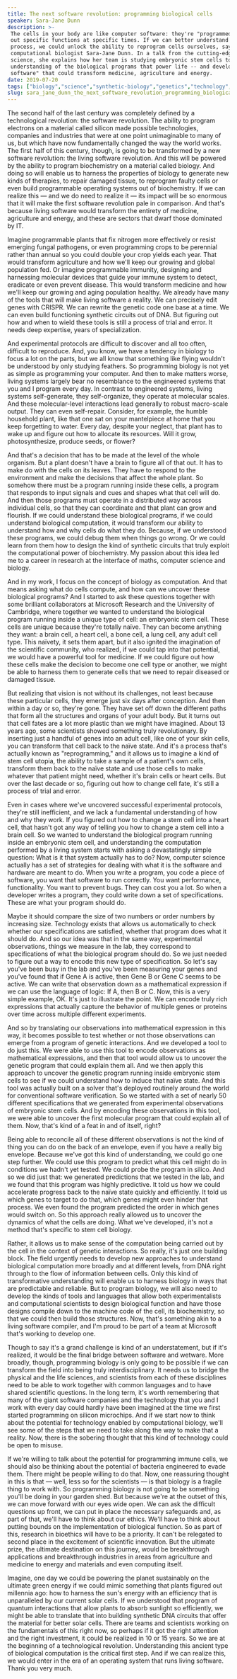 ```yaml
---
title: The next software revolution: programming biological cells
speaker: Sara-Jane Dunn
description: >-
 The cells in your body are like computer software: they're "programmed" to carry
 out specific functions at specific times. If we can better understand this
 process, we could unlock the ability to reprogram cells ourselves, says
 computational biologist Sara-Jane Dunn. In a talk from the cutting-edge of
 science, she explains how her team is studying embryonic stem cells to gain a new
 understanding of the biological programs that power life -- and develop "living
 software" that could transform medicine, agriculture and energy.
date: 2019-07-20
tags: ["biology","science","synthetic-biology","genetics","technology","future","health","dna","biotech","medical-research","medicine"]
slug: sara_jane_dunn_the_next_software_revolution_programming_biological_cells
---
```


The second half of the last century was completely defined by a technological revolution:
the software revolution. The ability to program electrons on a material called silicon
made possible technologies, companies and industries that were at one point unimaginable
to many of us, but which have now fundamentally changed the way the world works. The first
half of this century, though, is going to be transformed by a new software revolution: the
living software revolution. And this will be powered by the ability to program
biochemistry on a material called biology. And doing so will enable us to harness the
properties of biology to generate new kinds of therapies, to repair damaged tissue, to
reprogram faulty cells or even build programmable operating systems out of biochemistry.
If we can realize this — and we do need to realize it — its impact will be so enormous
that it will make the first software revolution pale in comparison. And that's because
living software would transform the entirety of medicine, agriculture and energy, and
these are sectors that dwarf those dominated by IT.

Imagine programmable plants that fix nitrogen more effectively or resist emerging fungal
pathogens, or even programming crops to be perennial rather than annual so you could
double your crop yields each year. That would transform agriculture and how we'll keep our
growing and global population fed. Or imagine programmable immunity, designing and
harnessing molecular devices that guide your immune system to detect, eradicate or even
prevent disease. This would transform medicine and how we'll keep our growing and aging
population healthy. We already have many of the tools that will make living software a
reality. We can precisely edit genes with CRISPR. We can rewrite the genetic code one base
at a time. We can even build functioning synthetic circuits out of DNA. But figuring out
how and when to wield these tools is still a process of trial and error. It needs deep
expertise, years of specialization.

And experimental protocols are difficult to discover and all too often, difficult to
reproduce. And, you know, we have a tendency in biology to focus a lot on the parts, but
we all know that something like flying wouldn't be understood by only studying feathers.
So programming biology is not yet as simple as programming your computer. And then to make
matters worse, living systems largely bear no resemblance to the engineered systems that
you and I program every day. In contrast to engineered systems, living systems
self-generate, they self-organize, they operate at molecular scales. And these
molecular-level interactions lead generally to robust macro-scale output. They can even
self-repair. Consider, for example, the humble household plant, like that one sat on your
mantelpiece at home that you keep forgetting to water. Every day, despite your neglect,
that plant has to wake up and figure out how to allocate its resources. Will it grow,
photosynthesize, produce seeds, or flower?

And that's a decision that has to be made at the level of the whole organism. But a plant
doesn't have a brain to figure all of that out. It has to make do with the cells on its
leaves. They have to respond to the environment and make the decisions that affect the
whole plant. So somehow there must be a program running inside these cells, a program that
responds to input signals and cues and shapes what that cell will do. And then those
programs must operate in a distributed way across individual cells, so that they can
coordinate and that plant can grow and flourish. If we could understand these biological
programs, if we could understand biological computation, it would transform our ability to
understand how and why cells do what they do. Because, if we understood these programs, we
could debug them when things go wrong. Or we could learn from them how to design the kind
of synthetic circuits that truly exploit the computational power of biochemistry. My
passion about this idea led me to a career in research at the interface of maths, computer
science and biology.

And in my work, I focus on the concept of biology as computation. And that means asking
what do cells compute, and how can we uncover these biological programs? And I started to
ask these questions together with some brilliant collaborators at Microsoft Research and
the University of Cambridge, where together we wanted to understand the biological program
running inside a unique type of cell: an embryonic stem cell. These cells are unique
because they're totally naïve. They can become anything they want: a brain cell, a heart
cell, a bone cell, a lung cell, any adult cell type. This naïvety, it sets them apart, but
it also ignited the imagination of the scientific community, who realized, if we could tap
into that potential, we would have a powerful tool for medicine. If we could figure out
how these cells make the decision to become one cell type or another, we might be able to
harness them to generate cells that we need to repair diseased or damaged
tissue.

But realizing that vision is not without its challenges, not least because these
particular cells, they emerge just six days after conception. And then within a day or so,
they're gone. They have set off down the different paths that form all the structures and
organs of your adult body. But it turns out that cell fates are a lot more plastic than we
might have imagined. About 13 years ago, some scientists showed something truly
revolutionary. By inserting just a handful of genes into an adult cell, like one of your
skin cells, you can transform that cell back to the naïve state. And it's a process that's
actually known as "reprogramming," and it allows us to imagine a kind of stem cell utopia,
the ability to take a sample of a patient's own cells, transform them back to the naïve
state and use those cells to make whatever that patient might need, whether it's brain
cells or heart cells. But over the last decade or so, figuring out how to change cell fate,
it's still a process of trial and error.

Even in cases where we've uncovered successful experimental protocols, they're still
inefficient, and we lack a fundamental understanding of how and why they work. If you
figured out how to change a stem cell into a heart cell, that hasn't got any way of
telling you how to change a stem cell into a brain cell. So we wanted to understand the
biological program running inside an embryonic stem cell, and understanding the
computation performed by a living system starts with asking a devastatingly simple
question: What is it that system actually has to do? Now, computer science actually has a
set of strategies for dealing with what it is the software and hardware are meant to do.
When you write a program, you code a piece of software, you want that software to run
correctly. You want performance, functionality. You want to prevent bugs. They can cost
you a lot. So when a developer writes a program, they could write down a set of
specifications. These are what your program should do.

Maybe it should compare the size of two numbers or order numbers by increasing size.
Technology exists that allows us automatically to check whether our specifications are
satisfied, whether that program does what it should do. And so our idea was that in the
same way, experimental observations, things we measure in the lab, they correspond to
specifications of what the biological program should do. So we just needed to figure out a
way to encode this new type of specification. So let's say you've been busy in the lab and
you've been measuring your genes and you've found that if Gene A is active, then Gene B or
Gene C seems to be active. We can write that observation down as a mathematical expression
if we can use the language of logic: If A, then B or C. Now, this is a very simple
example, OK. It's just to illustrate the point. We can encode truly rich expressions that
actually capture the behavior of multiple genes or proteins over time across multiple
different experiments.

And so by translating our observations into mathematical expression in this way, it
becomes possible to test whether or not those observations can emerge from a program of
genetic interactions. And we developed a tool to do just this. We were able to use this
tool to encode observations as mathematical expressions, and then that tool would allow us
to uncover the genetic program that could explain them all. And we then apply this
approach to uncover the genetic program running inside embryonic stem cells to see if we
could understand how to induce that naïve state. And this tool was actually built on a
solver that's deployed routinely around the world for conventional software verification.
So we started with a set of nearly 50 different specifications that we generated from
experimental observations of embryonic stem cells. And by encoding these observations in
this tool, we were able to uncover the first molecular program that could explain all of
them. Now, that's kind of a feat in and of itself, right?

Being able to reconcile all of these different observations is not the kind of thing you
can do on the back of an envelope, even if you have a really big envelope. Because we've
got this kind of understanding, we could go one step further. We could use this program to
predict what this cell might do in conditions we hadn't yet tested. We could probe the
program in silico. And so we did just that: we generated predictions that we tested in the
lab, and we found that this program was highly predictive. It told us how we could
accelerate progress back to the naïve state quickly and efficiently. It told us which
genes to target to do that, which genes might even hinder that process. We even found the
program predicted the order in which genes would switch on. So this approach really
allowed us to uncover the dynamics of what the cells are doing. What we've developed, it's
not a method that's specific to stem cell biology.

Rather, it allows us to make sense of the computation being carried out by the cell in the
context of genetic interactions. So really, it's just one building block. The field
urgently needs to develop new approaches to understand biological computation more broadly
and at different levels, from DNA right through to the flow of information between cells.
Only this kind of transformative understanding will enable us to harness biology in ways
that are predictable and reliable. But to program biology, we will also need to develop the
kinds of tools and languages that allow both experimentalists and computational scientists
to design biological function and have those designs compile down to the machine code of
the cell, its biochemistry, so that we could then build those structures. Now, that's
something akin to a living software compiler, and I'm proud to be part of a team at
Microsoft that's working to develop one.

Though to say it's a grand challenge is kind of an understatement, but if it's realized,
it would be the final bridge between software and wetware. More broadly, though,
programming biology is only going to be possible if we can transform the field into being
truly interdisciplinary. It needs us to bridge the physical and the life sciences, and
scientists from each of these disciplines need to be able to work together with common
languages and to have shared scientific questions. In the long term, it's worth remembering
that many of the giant software companies and the technology that you and I work with
every day could hardly have been imagined at the time we first started programming on
silicon microchips. And if we start now to think about the potential for technology
enabled by computational biology, we'll see some of the steps that we need to take along
the way to make that a reality. Now, there is the sobering thought that this kind of
technology could be open to misuse.

If we're willing to talk about the potential for programming immune cells, we should also
be thinking about the potential of bacteria engineered to evade them. There might be
people willing to do that. Now, one reassuring thought in this is that — well, less so for
the scientists — is that biology is a fragile thing to work with. So programming biology
is not going to be something you'll be doing in your garden shed. But because we're at the
outset of this, we can move forward with our eyes wide open. We can ask the difficult
questions up front, we can put in place the necessary safeguards and, as part of that,
we'll have to think about our ethics. We'll have to think about putting bounds on the
implementation of biological function. So as part of this, research in bioethics will have
to be a priority. It can't be relegated to second place in the excitement of scientific
innovation. But the ultimate prize, the ultimate destination on this journey, would be
breakthrough applications and breakthrough industries in areas from agriculture and
medicine to energy and materials and even computing itself.

Imagine, one day we could be powering the planet sustainably on the ultimate green energy
if we could mimic something that plants figured out millennia ago: how to harness the
sun's energy with an efficiency that is unparalleled by our current solar cells. If we
understood that program of quantum interactions that allow plants to absorb sunlight so
efficiently, we might be able to translate that into building synthetic DNA circuits that
offer the material for better solar cells. There are teams and scientists working on the
fundamentals of this right now, so perhaps if it got the right attention and the right
investment, it could be realized in 10 or 15 years. So we are at the beginning of a
technological revolution. Understanding this ancient type of biological computation is the
critical first step. And if we can realize this, we would enter in the era of an operating
system that runs living software. Thank you very much.

<!--
ad_duration=3.33
comment_count=53
event="TEDSummit 2019"
external_start_time=0
has_talk_citation=1
intro_duration=11.82
is_subtitle_required="False"
is_talk_featured="True"
language="en"
language_swap="False"
native_language="en"
number_of_related_talks=6
number_of_speakers=1
number_of_subtitled_videos=11
number_of_tags=11
number_of_talk_download_languages=11
number_of_talk_more_resources=0
number_of_talk_recommendations=1
number_of_talks_take_actions=0
post_ad_duration=0.83
published_timestamp="2019-11-01 19:46:23"
recording_date="2019-07-20"
speaker_description="Computational biologist"
speaker_is_published=1
speaker_name="Sara-Jane Dunn"
talk_more_resources=[]
talk_name="The next software revolution: programming biological cells"
talk_recommendations_blurb="More resources curated by Sara-Jane Dunn"
talks_tags=["biology","science","synthetic-biology","genetics","technology","future","health","dna","biotech","medical-research","medicine"]
talks_take_action=[]
url_audio="https://download.ted.com/talks/SaraJaneDunn_2019T.mp3?apikey=acme-roadrunner"
url_photo_speaker="https://pe.tedcdn.com/images/ted/d05703e82947f42b301eece532f5ee7abab75ecc_254x191.jpg"
url_photo_talk="https://s3.amazonaws.com/talkstar-photos/uploads/161b2e3b-ba76-42bd-88c0-196a977dbc33/Sara-JaneDunn_2019T-embed.jpg"
url_webpage="https://www.ted.com/talks/sara_jane_dunn_the_next_software_revolution_programming_biological_cells"
video_type_name="TED Stage Talk"
-->